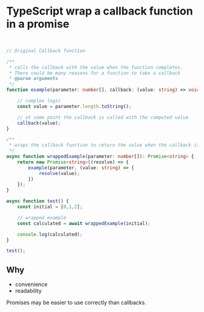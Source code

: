 # TypeScript wrap a callback function in a promise

```typescript


// Original Callback function

/**
 * calls the callback with the value when the function completes.
 * There could be many reasons for a function to take a callback
 * @param arguments 
 */
function example(parameter: number[], callback: (value: string) => void): void {

    // complex logic
    const value = parameter.length.toString();

    // at some point the callback is called with the computed value
    callback(value);
}

/**
 * wraps the callback function to return the value when the callback is complete
 */
async function wrappedExample(parameter: number[]): Promise<string> {
    return new Promise<string>((resolve) => {
        example(parameter, (value: string) => {
            resolve(value);
        })
    });
}

async function test() {
    const initial = [0,1,2];

    // wrapped example
    const calculated = await wrappedExample(initial);

    console.log(calculated);
}

test();

```

## Why

- convenience
- readability

Promises may be easier to use correctly than callbacks.
